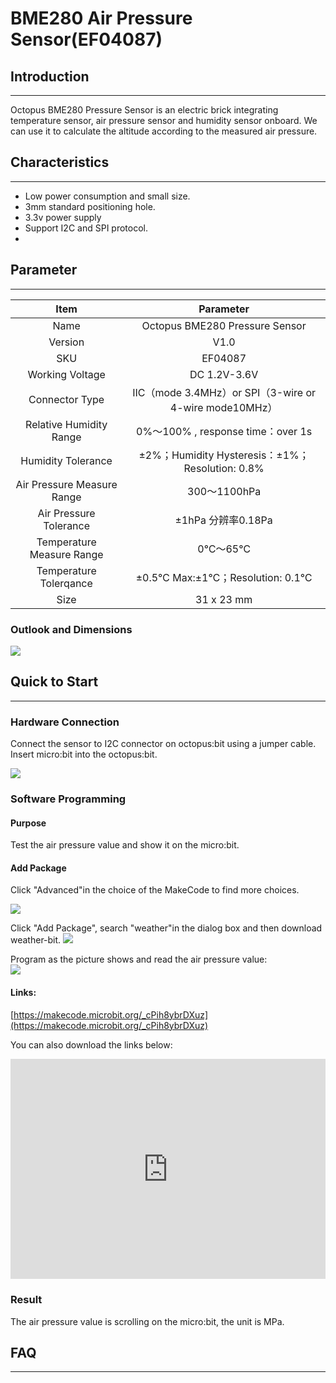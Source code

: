 # BME280 Air Pressure Sensor(EF04087) 

## Introduction
---
Octopus BME280 Pressure Sensor is an electric brick integrating temperature sensor, air pressure sensor and humidity sensor onboard. We can use it to  calculate the altitude according to the measured air pressure.

## Characteristics
---
- Low power consumption and small size.
- 3mm standard positioning hole.
- 3.3v power supply
- Support I2C and SPI protocol.
- 
## Parameter
---

Item | Parameter 
:-: | :-: 
Name|Octopus BME280 Pressure Sensor
Version|V1.0
SKU| EF04087
Working Voltage|DC 1.2V-3.6V
Connector Type|IIC（mode 3.4MHz）or SPI（3-wire or 4-wire mode10MHz）
Relative Humidity Range|0%～100% , response time：over 1s
Humidity Tolerance|±2%；Humidity Hysteresis：±1%；Resolution: 0.8%
Air Pressure Measure Range|300～1100hPa
Air Pressure Tolerance|±1hPa 分辨率0.18Pa
Temperature Measure Range|0℃～65℃
Temperature Tolerqance|±0.5℃ Max:±1℃；Resolution: 0.1℃
Size|31 x 23 mm

### Outlook and Dimensions
![](./images/ZCHyqrg.png)

## Quick to Start
---
### Hardware Connection

Connect the sensor to I2C connector on octopus:bit using a jumper cable. Insert micro:bit into the octopus:bit.

![](./images/TGFmmNb.png)

### Software Programming

#### Purpose
Test the air pressure value and show it on the micro:bit.

#### Add Package
Click "Advanced"in the choice of the MakeCode to find more choices.

![](./images/LjMR5IU.png)

Click "Add Package", search "weather"in the dialog box and then download weather-bit.
![](./images/2pzeQRn.png)

Program as the picture shows and read the air pressure value:  
![](./images/uzGqxBD.png)

#### Links:
[https://makecode.microbit.org/_cPih8ybrDXuz](https://makecode.microbit.org/_cPih8ybrDXuz)

You can also download the links below:
<div style="position:relative;height:0;padding-bottom:70%;overflow:hidden;"><iframe style="position:absolute;top:0;left:0;width:100%;height:100%;" src="https://makecode.microbit.org/#pub:_0Eji5aiUVWPi" frameborder="0" sandbox="allow-popups allow-forms allow-scripts allow-same-origin"></iframe></div>

### Result
The air pressure value is scrolling on the micro:bit, the unit is MPa.

## FAQ
---
